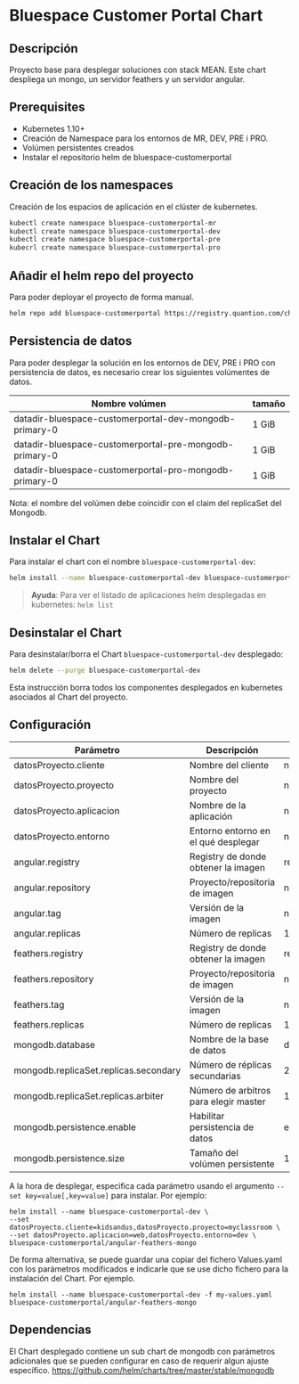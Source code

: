 # Bluespace Customer Portal Chart

## Descripción

Proyecto base para desplegar soluciones con stack MEAN. Este chart despliega un mongo, un servidor feathers y un servidor angular.

## Prerequisites
- Kubernetes 1.10+
- Creación de Namespace para los entornos de MR, DEV, PRE i PRO.
- Volúmen persistentes creados
- Instalar el repositorio helm de bluespace-customerportal

## Creación de los namespaces
Creación de los espacios de aplicación en el clúster de kubernetes.
```bash
kubectl create namespace bluespace-customerportal-mr
kubectl create namespace bluespace-customerportal-dev
kubectl create namespace bluespace-customerportal-pre
kubecrl create namespace bluespace-customerportal-pro
```

## Añadir el helm repo del proyecto
Para poder deployar el proyecto de forma manual.
```bash
helm repo add bluespace-customerportal https://registry.quantion.com/chartrepo/bluespace-customerportal
```

## Persistencia de datos
Para poder desplegar la solución en los entornos de DEV, PRE i PRO con persistencia de datos, es necesario crear los siguientes volúmentes de datos. 

| Nombre volúmen                                   | tamaño                         |
| ------------------------------------------  | ----------------------------------  |
| datadir-bluespace-customerportal-dev-mongodb-primary-0                       | 1 GiB     |
| datadir-bluespace-customerportal-pre-mongodb-primary-0                       | 1 GiB     |
| datadir-bluespace-customerportal-pro-mongodb-primary-0                       | 1 GiB     |

Nota: el nombre del volúmen debe coincidir con el claim del replicaSet del Mongodb.

## Instalar el Chart

Para instalar el chart con el nombre `bluespace-customerportal-dev`:

```bash
helm install --name bluespace-customerportal-dev bluespace-customerportal/angular-feathers-mongo
```

> **Ayuda**: Para ver el listado de aplicaciones helm desplegadas en kubernetes: `helm list`

## Desinstalar el Chart

Para desinstalar/borra el Chart `bluespace-customerportal-dev` desplegado:

```bash
helm delete --purge bluespace-customerportal-dev
```
Esta instrucción borra todos los componentes desplegados en kubernetes asociados al Chart del proyecto.

## Configuración

| Parámetro                                   | Descripción                         | Valor por defecto             |
| -----------------------------------  | ----------------------------------  | ----------------------|
| datosProyecto.cliente                | Nombre del cliente                  | nil              |
| datosProyecto.proyecto               | Nombre del proyecto                 | nil               |
| datosProyecto.aplicacion             | Nombre de la aplicación             | nil               |
| datosProyecto.entorno                | Entorno entorno en el qué desplegar | nil                   |
| angular.registry                     | Registry de donde obtener la imagen | registry.quantion.com |
| angular.repository                   | Proyecto/repositoria de imagen      | nil |
| angular.tag                          | Versión de la imagen                | nil                |
| angular.replicas                     | Número de replicas                  | 1                     |
| feathers.registry                    | Registry de donde obtener la imagen | registry.quantion.com | 
| feathers.repository                  | Proyecto/repositoria de imagen      | nil |
| feathers.tag                         | Versión de la imagen                | nil                |
| feathers.replicas                    | Número de replicas                  | 1                     |
| mongodb.database                     | Nombre de la base de datos          | database              |
| mongodb.replicaSet.replicas.secondary | Número de réplicas secundarias     | 2                     |                
| mongodb.replicaSet.replicas.arbiter  | Número de arbitros para elegir master | 1                   |
| mongodb.persistence.enable           | Habilitar persistencia de datos     | enable                |
| mongodb.persistence.size             | Tamaño del volúmen persistente      | 1Gi                   |

A la hora de desplegar, especifica cada parámetro usando el argumento `--set key=value[,key=value]` para instalar. Por ejemplo:
```
helm install --name bluespace-customerportal-dev \
--set datosProyecto.cliente=kidsandus,datosProyecto.proyecto=myclassroom \
--set datosProyecto.aplicacion=web,datosProyecto.entorno=dev \
bluespace-customerportal/angular-feathers-mongo
```
De forma alternativa, se puede guardar una copiar del fichero Values.yaml con los parámetros modificados e indicarle que se use dicho fichero para la instalación del Chart. Por ejemplo.
```
helm install --name bluespace-customerportal-dev -f my-values.yaml bluespace-customerportal/angular-feathers-mongo
```

## Dependencias

El Chart desplegado contiene un sub chart de mongodb con parámetros adicionales que se pueden configurar en caso de requerir algun ajuste específico. https://github.com/helm/charts/tree/master/stable/mongodb
